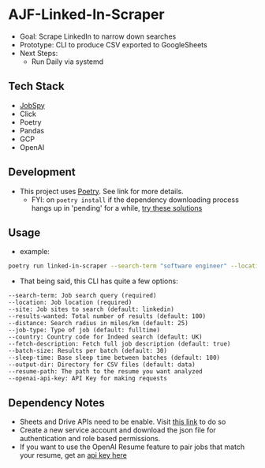 # AJF-Linked-In-Scraper

- Goal: Scrape LinkedIn to narrow down searches
- Prototype: CLI to produce CSV exported to GoogleSheets
- Next Steps: 
  - Run Daily via systemd

## Tech Stack

- [JobSpy](https://github.com/Bunsly/JobSpy)
- Click
- Poetry
- Pandas
- GCP
- OpenAI

## Development

- This project uses [Poetry](https://python-poetry.org/docs/basic-usage/). See link for more details.
  - FYI: on `poetry install` if the dependency downloading process hangs up in 'pending' for a while, [try these solutions](https://stackoverflow.com/questions/74960707/poetry-stuck-in-infinite-install-update)

## Usage

- example:
```sh
poetry run linked-in-scraper --search-term "software engineer" --location "New York City" --site "linkedin" --country "USA" --batch-size 50 --sleep-time 20
```

- That being said, this CLI has quite a few options:

```
--search-term: Job search query (required)
--location: Job location (required)
--site: Job sites to search (default: linkedin)
--results-wanted: Total number of results (default: 100)
--distance: Search radius in miles/km (default: 25)
--job-type: Type of job (default: fulltime)
--country: Country code for Indeed search (default: UK)
--fetch-description: Fetch full job description (default: true)
--batch-size: Results per batch (default: 30)
--sleep-time: Base sleep time between batches (default: 100)
--output-dir: Directory for CSV files (default: data)
--resume-path: The path to the resume you want analyzed
--openai-api-key: API Key for making requests
```

## Dependency Notes
- Sheets and Drive APIs need to be enable. Visit [this link](https://developers.google.com/workspace/guides/enable-apis) to do so
- Create a new service account and download the json file for authentication and role based permissions.
- If you want to use the OpenAI Resume feature to pair jobs that match your resume, get an [api key here](https://platform.openai.com/)
